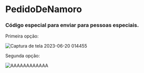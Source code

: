 # PedidoDeNamoro
### Código especial para enviar para pessoas especiais.

Primeira opção:

![Captura de tela 2023-06-20 014455](https://github.com/IagoCappeletti/PedidoDeNamoro/assets/113685735/4ca37c73-a975-48a5-bf7e-4d564dbb3d44)

Segunda opção: 

![AAAAAAAAAAAA](https://github.com/IagoCappeletti/PedidoDeNamoro/assets/113685735/b027d544-48b5-4f2e-894d-19f1033d76f1)
